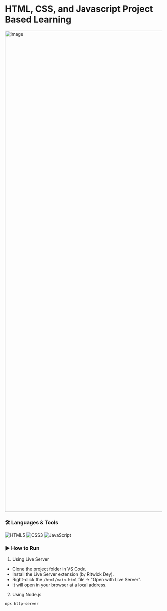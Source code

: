 # HTML, CSS, and Javascript Project Based Learning
<img width="2845" height="1541" alt="image" src="https://github.com/user-attachments/assets/56644c22-31ae-4a8c-bfeb-599628f7c36a" />

### 🛠️ Languages & Tools

![HTML5](https://img.shields.io/badge/HTML5-E34F26?style=flat&logo=html5&logoColor=white)
![CSS3](https://img.shields.io/badge/CSS3-1572B6?style=flat&logo=css3&logoColor=white)
![JavaScript](https://img.shields.io/badge/JavaScript-F7DF1E?style=flat&logo=javascript&logoColor=black)

### ▶️ How to Run
1. Using Live Server
- Clone the project folder in VS Code.
- Install the Live Server extension (by Ritwick Dey).
- Right-click the ```/html/main.html``` file → "Open with Live Server".
- It will open in your browser at a local address.

2. Using Node.js
  ```
  npx http-server
  ```
